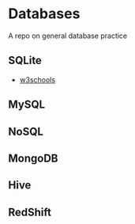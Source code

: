# Databases
A repo on general database practice

## SQLite
- [w3schools](https://www.w3schools.com/sql/default.asp)

## MySQL

## NoSQL

## MongoDB

## Hive

## RedShift
